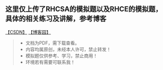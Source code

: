 ## 这里仅上传了RHCSA的模拟题以及RHCE的模拟题，具体的相关练习及讲解，参考博客
[【CSDN】](https://blog.csdn.net/qq_45668124/category_9726466.html)
[【博客园】](https://www.cnblogs.com/bad5/)

> - 文档为PDF，需下载查看。
> - 内容均属原创，未经本人许可，禁止转发！
> - 模拟题仅供参考、学习，禁止商用！
> - 环境若有需要可联系我！